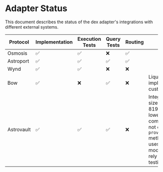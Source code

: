 # Adapter Status

This document describes the status of the dex adapter's integrations with different external systems.

| Protocol | Implementation | Execution Tests | Query Tests | Routing | Notes |
| --- | --- | --- | --- | --- | --- |
| Osmosis | ✅ | ✅ | ❌ | ✅ | |
| Astroport | ✅ | ✅ | ✅ | ✅ | |
| Wynd | ✅ | ✅ | ❌ | ❌ | |
| Bow | ✅ | ❌ | ✅ | ❌ | Liquidity tests not implemented because it uses custom module. |
| Astrovault | ✅ | ✅ | ✅ | ❌ | Integration: Archway wasm size cannot be longer than 819200 bytes, which is lower than needed. To compensate it we sacrificed not commonly used `provide_liquidity_symmetric` method. Testing: Astrovault uses custom archway module to create pool, so we rely on existing pools for testing. |
